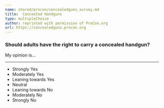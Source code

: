 ```yaml
---
name: shared/procon/concealedguns_survey.md
title:  Concealed Handguns 
type: multipleChoice
author: reprinted with permission of ProCon.org
url: https://concealedguns.procon.org 
---
```


###  Should adults have the right to carry a concealed handgun?

My opinion is...

---

- Strongly Yes
- Moderately Yes
- Leaning towards Yes
- Neutral
- Leaning towards No
- Moderately No
- Strongly No

